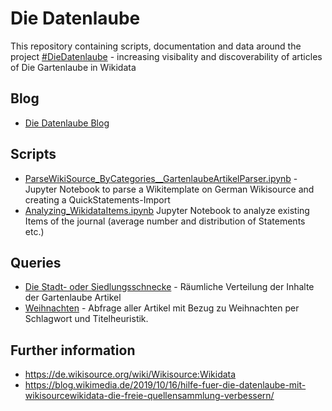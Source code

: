 # Die Datenlaube

This repository containing scripts, documentation and data around the project [#DieDatenlaube](https://twitter.com/search?q=%23DieDatenlaube&src=typed_query) - increasing visibality and discoverability of articles of Die Gartenlaube in Wikidata

## Blog
* [Die Datenlaube Blog](https://diedatenlaube.github.io)

## Scripts

* [ParseWikiSource_ByCategories__GartenlaubeArtikelParser.ipynb](ParseWikiSource_ByCategories__GartenlaubeArtikelParser.ipynb) - Jupyter Notebook to parse a Wikitemplate on German Wikisource and creating a QuickStatements-Import
* [Analyzing_WikidataItems.ipynb](Analyzing_WikidataItems.ipynb) Jupyter Notebook to analyze existing Items of the journal (average number and distribution of Statements etc.)

## Queries
* [Die Stadt- oder Siedlungsschnecke](queries/Stadtschnecke.sparql) - Räumliche Verteilung der Inhalte der Gartenlaube Artikel
* [Weihnachten](queries/Weihnachten.sparql) - Abfrage aller Artikel mit Bezug zu Weihnachten per Schlagwort und Titelheuristik. 

## Further information
* https://de.wikisource.org/wiki/Wikisource:Wikidata 
* https://blog.wikimedia.de/2019/10/16/hilfe-fuer-die-datenlaube-mit-wikisourcewikidata-die-freie-quellensammlung-verbessern/
